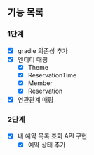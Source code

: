 ## 기능 목록
### 1단계
- [x] gradle 의존성 추가
- [x] 엔티티 매핑
  - [x] Theme
  - [x] ReservationTime
  - [x] Member
  - [x] Reservation
- [x] 연관관계 매핑

### 2단계
- [x] 내 예약 목록 조회 API 구현
  - [x] 예약 상태 추가
